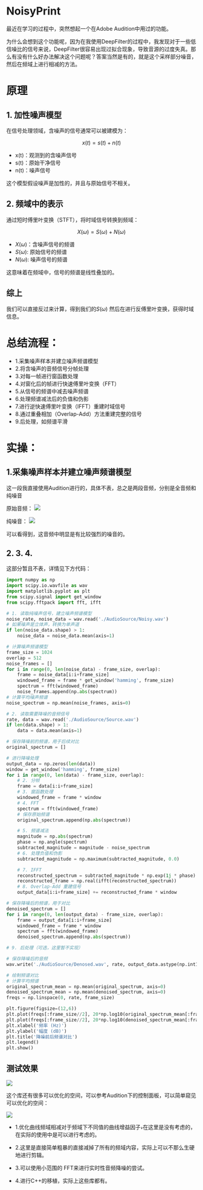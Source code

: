 # NoisyPrint
最近在学习的过程中，突然想起一个在Adobe Audition中用过的功能。

为什么会想到这个功能呢，因为在我使用DeepFilter的过程中，我发现对于一些低信噪比的信号来说，DeepFilter很容易出现过拟合现象，导致音源的过度失真。那么有没有什么好办法解决这个问题呢？答案当然是有的，就是这个采样部分噪音，然后在频域上进行相减的方法。

# 原理

## 1. 加性噪声模型

在信号处理领域，含噪声的信号通常可以被建模为：

$$ x(t) = s(t) + n(t)$$

- x(t)：观测到的含噪声信号
- s(t)：原始干净信号
- n(t)：噪声信号

这个模型假设噪声是加性的，并且与原始信号不相关。

## 2. 频域中的表示

通过短时傅里叶变换（STFT），将时域信号转换到频域：

$$ X(\omega) = S(\omega) + N(\omega)$$ 

- $X(\omega)$：含噪声信号的频谱
- $S(\omega)$: 原始信号的频谱
- $N(\omega)$: 噪声信号的频谱

这意味着在频域中，信号的频谱是线性叠加的。

## 综上
我们可以直接反过来计算，得到我们的$S(\omega)$ 然后在进行反傅里叶变换，获得时域信息。

# 总结流程：

- 1.采集噪声样本并建立噪声频谱模型
- 2.将含噪声的音频信号分帧处理
- 3.对每一帧进行窗函数处理
- 4.对窗化后的帧进行快速傅里叶变换（FFT）
- 5.从信号的频谱中减去噪声频谱
- 6.处理频谱减法后的负值和伪影
- 7.进行逆快速傅里叶变换（IFFT）重建时域信号
- 8.通过重叠相加（Overlap-Add）方法重建完整的信号
- 9.后处理，如频谱平滑


# 实操：

## 1.采集噪声样本并建立噪声频谱模型
这一段我直接使用Audition进行的，具体不表，总之是两段音频，分别是全音频和纯噪音

原始音频：
![](https://raw.githubusercontent.com/LeventureQys/Picturebed/main/20241008214325.png)

纯噪音：
![](https://raw.githubusercontent.com/LeventureQys/Picturebed/main/20241008214347.png)

可以看得到，这音频中明显是有比较强烈的噪音的。

## 2. 3. 4. 

这部分暂且不表，详情见下方代码：

```python
import numpy as np
import scipy.io.wavfile as wav
import matplotlib.pyplot as plt
from scipy.signal import get_window
from scipy.fftpack import fft, ifft

# 1. 读取纯噪声信号，建立噪声频谱模型
noise_rate, noise_data = wav.read('./AudioSource/Noisy.wav')
# 如果噪声是立体声，转换为单声道
if len(noise_data.shape) > 1:
    noise_data = noise_data.mean(axis=1)

# 计算噪声频谱模型
frame_size = 1024
overlap = 512
noise_frames = []
for i in range(0, len(noise_data) - frame_size, overlap):
    frame = noise_data[i:i+frame_size]
    windowed_frame = frame * get_window('hamming', frame_size)
    spectrum = fft(windowed_frame)
    noise_frames.append(np.abs(spectrum))
# 计算平均噪声频谱
noise_spectrum = np.mean(noise_frames, axis=0)

# 2. 读取需要降噪的音频信号
rate, data = wav.read('./AudioSource/Source.wav')
if len(data.shape) > 1:
    data = data.mean(axis=1)

# 保存降噪前的频谱，用于后续对比
original_spectrum = []

# 进行降噪处理
output_data = np.zeros(len(data))
window = get_window('hamming', frame_size)
for i in range(0, len(data) - frame_size, overlap):
    # 2. 分帧
    frame = data[i:i+frame_size]
    # 3. 窗函数处理
    windowed_frame = frame * window
    # 4. FFT
    spectrum = fft(windowed_frame)
    # 保存原始频谱
    original_spectrum.append(np.abs(spectrum))

    # 5. 频谱减法
    magnitude = np.abs(spectrum)
    phase = np.angle(spectrum)
    subtracted_magnitude = magnitude - noise_spectrum
    # 6. 处理负值和伪影
    subtracted_magnitude = np.maximum(subtracted_magnitude, 0.0)

    # 7. IFFT
    reconstructed_spectrum = subtracted_magnitude * np.exp(1j * phase)
    reconstructed_frame = np.real(ifft(reconstructed_spectrum))
    # 8. Overlap-Add 重建信号
    output_data[i:i+frame_size] += reconstructed_frame * window

# 保存降噪后的频谱，用于对比
denoised_spectrum = []
for i in range(0, len(output_data) - frame_size, overlap):
    frame = output_data[i:i+frame_size]
    windowed_frame = frame * window
    spectrum = fft(windowed_frame)
    denoised_spectrum.append(np.abs(spectrum))

# 9. 后处理（可选，这里暂不实现）

# 保存降噪后的音频
wav.write('./AudioSource/Denosed.wav', rate, output_data.astype(np.int16))

# 绘制频谱对比
# 计算平均频谱
original_spectrum_mean = np.mean(original_spectrum, axis=0)
denoised_spectrum_mean = np.mean(denoised_spectrum, axis=0)
freqs = np.linspace(0, rate, frame_size)

plt.figure(figsize=(12,6))
plt.plot(freqs[:frame_size//2], 20*np.log10(original_spectrum_mean[:frame_size//2]), label='Original')
plt.plot(freqs[:frame_size//2], 20*np.log10(denoised_spectrum_mean[:frame_size//2]), label='Processed')
plt.xlabel('频率 (Hz)')
plt.ylabel('幅度 (dB)')
plt.title('降噪前后频谱对比')
plt.legend()
plt.show()

```

## 测试效果

![](https://raw.githubusercontent.com/LeventureQys/Picturebed/main/20241008231712.png)

这个库还有很多可以优化的空间，可以参考Audition下的控制面板，可以简单窥见可以优化的空间：


![](https://raw.githubusercontent.com/LeventureQys/Picturebed/main/20241008232152.png)

- 1.优化曲线频域相减对于频域下不同值的曲线增益因子$\mathcal{r}$在这里是没有考虑的，在实际的使用中是可以进行考虑的。

- 2.这里是直接简单粗暴的直接减掉了所有的频域内容，实际上可以不那么生硬地进行剪辑。

- 3.可以使用小范围的 FFT来进行实时性音频降噪的尝试。

- 4.进行C++的移植，实际上这些库都有。